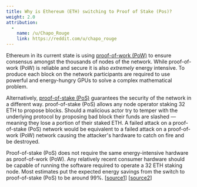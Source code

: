 ```yaml
---
title: Why is Ethereum (ETH) switching to Proof of Stake (Pos)?
weight: 2.0
attribution:
  -
    name: /u/Chapo_Rouge
    link: https://reddit.com/u/chapo_rouge
---
```


Ethereum in its current state is using [proof-of-work (PoW)](https://www.youtube.com/watch?v=3EUAcxhuoU4) to ensure consensus amongst the thousands of nodes of the network. While proof-of-work (PoW) is reliable and secure it is also _extremely_ energy intensive. To produce each block on the network participants are required to use powerful and energy-hungry GPUs to solve a complex mathematical problem.

Alternatively, [proof-of-stake (PoS)](https://www.youtube.com/watch?v=psKDXvXdr7k) guarantees the security of the network in a different way. proof-of-stake (PoS) allows any node operator staking 32 ETH to propose blocks. Should a malicious actor try to temper with the underlying protocol by proposing bad block their funds are slashed — meaning they lose a portion of their staked ETH. A failed attack on a proof-of-stake (PoS) network would be equivalent to a failed attack on a proof-of-work (PoW) network causing the attacker's hardware to catch on fire and be destroyed.

Proof-of-stake (PoS) does not require the same energy-intensive hardware as proof-of-work (PoW). Any relatively recent consumer hardware should be capable of running the software required to operate a 32 ETH staking node. Most estimates put the expected energy savings from the switch to proof-of-stake (PoS) to be around 99%. [[source1](https://spectrum.ieee.org/computing/networks/ethereum-plans-to-cut-its-absurd-energy-consumption-by-99-percent)] [[source2](https://twitter.com/sigp_io/status/1374979655782989824)]
